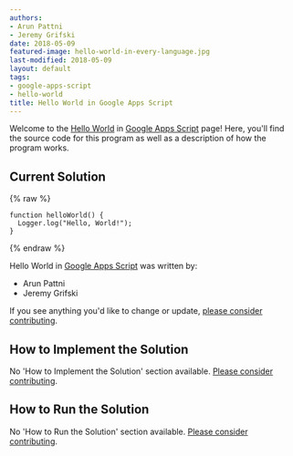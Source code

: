 ```yaml
---
authors:
- Arun Pattni
- Jeremy Grifski
date: 2018-05-09
featured-image: hello-world-in-every-language.jpg
last-modified: 2018-05-09
layout: default
tags:
- google-apps-script
- hello-world
title: Hello World in Google Apps Script
---
```


Welcome to the [Hello World](https://sampleprograms.io/projects/hello-world) in [Google Apps Script](https://sampleprograms.io/languages/google-apps-script) page! Here, you'll find the source code for this program as well as a description of how the program works.

## Current Solution

{% raw %}

```google_apps_script
function helloWorld() {
  Logger.log("Hello, World!");
}

```

{% endraw %}

Hello World in [Google Apps Script](https://sampleprograms.io/languages/google-apps-script) was written by:

- Arun Pattni
- Jeremy Grifski

If you see anything you'd like to change or update, [please consider contributing](https://github.com/TheRenegadeCoder/sample-programs).

## How to Implement the Solution

No 'How to Implement the Solution' section available. [Please consider contributing](https://github.com/TheRenegadeCoder/sample-programs-website).

## How to Run the Solution

No 'How to Run the Solution' section available. [Please consider contributing](https://github.com/TheRenegadeCoder/sample-programs-website).